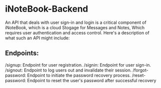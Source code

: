 # iNoteBook-Backend

An API that deals with user sign-in and login is a critical component of iNoteBook, which is a cloud Stogage for Messages and Notes, Which requires user authentication and access control. Here's a description of what such an API might include:

## Endpoints:

/signup: Endpoint for user registration.
/signin: Endpoint for user sign-in.
/signout: Endpoint to log users out and invalidate their session.
/forgot-password: Endpoint to initiate the password recovery process.
/reset-password: Endpoint to reset the user's password after successful recovery